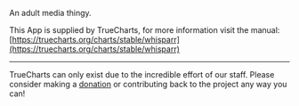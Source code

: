 An adult media thingy.

This App is supplied by TrueCharts, for more information visit the manual: [https://truecharts.org/charts/stable/whisparr](https://truecharts.org/charts/stable/whisparr)

---

TrueCharts can only exist due to the incredible effort of our staff.
Please consider making a [donation](https://truecharts.org/sponsor) or contributing back to the project any way you can!
